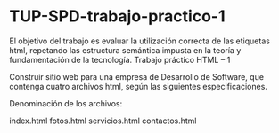 # TUP-SPD-trabajo-practico-1
El objetivo del trabajo es evaluar la utilización correcta de las etiquetas html, repetando las estructura semántica impusta en la teoría y fundamentación de la tecnología.
Trabajo práctico HTML – 1

Construir sitio web para una empresa de Desarrollo de Software, que contenga cuatro archivos html, según las siguientes especificaciones.

Denominación de los archivos:

 index.html
 fotos.html
 servicios.html
 contactos.html

